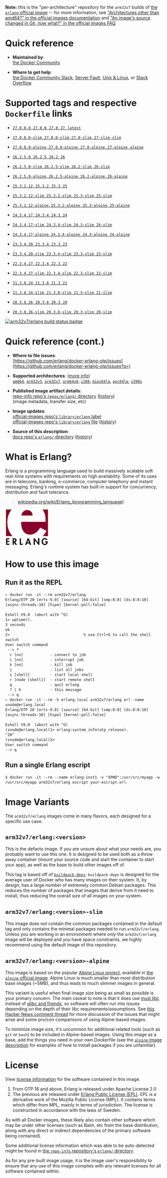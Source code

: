 <!--

********************************************************************************

WARNING:

    DO NOT EDIT "erlang/README.md"

    IT IS AUTO-GENERATED

    (from the other files in "erlang/" combined with a set of templates)

********************************************************************************

-->

**Note:** this is the "per-architecture" repository for the `arm32v7` builds of [the `erlang` official image](https://hub.docker.com/_/erlang) -- for more information, see ["Architectures other than amd64?" in the official images documentation](https://github.com/docker-library/official-images#architectures-other-than-amd64) and ["An image's source changed in Git, now what?" in the official images FAQ](https://github.com/docker-library/faq#an-images-source-changed-in-git-now-what).

# Quick reference

-	**Maintained by**:  
	[the Docker Community](https://github.com/erlang/docker-erlang-otp)

-	**Where to get help**:  
	[the Docker Community Slack](https://dockr.ly/comm-slack), [Server Fault](https://serverfault.com/help/on-topic), [Unix & Linux](https://unix.stackexchange.com/help/on-topic), or [Stack Overflow](https://stackoverflow.com/help/on-topic)

# Supported tags and respective `Dockerfile` links

-	[`27.0.0.0`, `27.0.0`, `27.0`, `27`, `latest`](https://github.com/erlang/docker-erlang-otp/blob/a8b82f1afd392c59a2f661dee663ed6084255a65/27/Dockerfile)

-	[`27.0.0.0-slim`, `27.0.0-slim`, `27.0-slim`, `27-slim`, `slim`](https://github.com/erlang/docker-erlang-otp/blob/a8b82f1afd392c59a2f661dee663ed6084255a65/27/slim/Dockerfile)

-	[`27.0.0.0-alpine`, `27.0.0-alpine`, `27.0-alpine`, `27-alpine`, `alpine`](https://github.com/erlang/docker-erlang-otp/blob/a8b82f1afd392c59a2f661dee663ed6084255a65/27/alpine/Dockerfile)

-	[`26.2.5.0`, `26.2.5`, `26.2`, `26`](https://github.com/erlang/docker-erlang-otp/blob/22dcd723b94db5443c635183e2ea5bdbd5e7b297/26/Dockerfile)

-	[`26.2.5.0-slim`, `26.2.5-slim`, `26.2-slim`, `26-slim`](https://github.com/erlang/docker-erlang-otp/blob/22dcd723b94db5443c635183e2ea5bdbd5e7b297/26/slim/Dockerfile)

-	[`26.2.5.0-alpine`, `26.2.5-alpine`, `26.2-alpine`, `26-alpine`](https://github.com/erlang/docker-erlang-otp/blob/22dcd723b94db5443c635183e2ea5bdbd5e7b297/26/alpine/Dockerfile)

-	[`25.3.2.12`, `25.3.2`, `25.3`, `25`](https://github.com/erlang/docker-erlang-otp/blob/22dcd723b94db5443c635183e2ea5bdbd5e7b297/25/Dockerfile)

-	[`25.3.2.12-slim`, `25.3.2-slim`, `25.3-slim`, `25-slim`](https://github.com/erlang/docker-erlang-otp/blob/22dcd723b94db5443c635183e2ea5bdbd5e7b297/25/slim/Dockerfile)

-	[`25.3.2.12-alpine`, `25.3.2-alpine`, `25.3-alpine`, `25-alpine`](https://github.com/erlang/docker-erlang-otp/blob/22dcd723b94db5443c635183e2ea5bdbd5e7b297/25/alpine/Dockerfile)

-	[`24.3.4.17`, `24.3.4`, `24.3`, `24`](https://github.com/erlang/docker-erlang-otp/blob/c7e3d58244259ec45bd0b84df7287096d9833d19/24/Dockerfile)

-	[`24.3.4.17-slim`, `24.3.4-slim`, `24.3-slim`, `24-slim`](https://github.com/erlang/docker-erlang-otp/blob/c7e3d58244259ec45bd0b84df7287096d9833d19/24/slim/Dockerfile)

-	[`24.3.4.17-alpine`, `24.3.4-alpine`, `24.3-alpine`, `24-alpine`](https://github.com/erlang/docker-erlang-otp/blob/c7e3d58244259ec45bd0b84df7287096d9833d19/24/alpine/Dockerfile)

-	[`23.3.4.20`, `23.3.4`, `23.3`, `23`](https://github.com/erlang/docker-erlang-otp/blob/23c0ba4f6ad91572990ccc5a22fb59861494887e/23/Dockerfile)

-	[`23.3.4.20-slim`, `23.3.4-slim`, `23.3-slim`, `23-slim`](https://github.com/erlang/docker-erlang-otp/blob/23c0ba4f6ad91572990ccc5a22fb59861494887e/23/slim/Dockerfile)

-	[`22.3.4.27`, `22.3.4`, `22.3`, `22`](https://github.com/erlang/docker-erlang-otp/blob/b3cbee1be5d91c64f5f71ccc3393009b72b55922/22/Dockerfile)

-	[`22.3.4.27-slim`, `22.3.4-slim`, `22.3-slim`, `22-slim`](https://github.com/erlang/docker-erlang-otp/blob/b3cbee1be5d91c64f5f71ccc3393009b72b55922/22/slim/Dockerfile)

-	[`21.3.8.24`, `21.3.8`, `21.3`, `21`](https://github.com/erlang/docker-erlang-otp/blob/fd21a3bf876b240b413d2cd4543d832dca466c5c/21/Dockerfile)

-	[`21.3.8.24-slim`, `21.3.8-slim`, `21.3-slim`, `21-slim`](https://github.com/erlang/docker-erlang-otp/blob/fd21a3bf876b240b413d2cd4543d832dca466c5c/21/slim/Dockerfile)

-	[`20.3.8.26`, `20.3.8`, `20.3`, `20`](https://github.com/erlang/docker-erlang-otp/blob/fd21a3bf876b240b413d2cd4543d832dca466c5c/20/Dockerfile)

-	[`20.3.8.26-slim`, `20.3.8-slim`, `20.3-slim`, `20-slim`](https://github.com/erlang/docker-erlang-otp/blob/fd21a3bf876b240b413d2cd4543d832dca466c5c/20/slim/Dockerfile)

[![arm32v7/erlang build status badge](https://img.shields.io/jenkins/s/https/doi-janky.infosiftr.net/job/multiarch/job/arm32v7/job/erlang.svg?label=arm32v7/erlang%20%20build%20job)](https://doi-janky.infosiftr.net/job/multiarch/job/arm32v7/job/erlang/)

# Quick reference (cont.)

-	**Where to file issues**:  
	[https://github.com/erlang/docker-erlang-otp/issues](https://github.com/erlang/docker-erlang-otp/issues?q=)

-	**Supported architectures**: ([more info](https://github.com/docker-library/official-images#architectures-other-than-amd64))  
	[`amd64`](https://hub.docker.com/r/amd64/erlang/), [`arm32v5`](https://hub.docker.com/r/arm32v5/erlang/), [`arm32v7`](https://hub.docker.com/r/arm32v7/erlang/), [`arm64v8`](https://hub.docker.com/r/arm64v8/erlang/), [`i386`](https://hub.docker.com/r/i386/erlang/), [`mips64le`](https://hub.docker.com/r/mips64le/erlang/), [`ppc64le`](https://hub.docker.com/r/ppc64le/erlang/), [`s390x`](https://hub.docker.com/r/s390x/erlang/)

-	**Published image artifact details**:  
	[repo-info repo's `repos/erlang/` directory](https://github.com/docker-library/repo-info/blob/master/repos/erlang) ([history](https://github.com/docker-library/repo-info/commits/master/repos/erlang))  
	(image metadata, transfer size, etc)

-	**Image updates**:  
	[official-images repo's `library/erlang` label](https://github.com/docker-library/official-images/issues?q=label%3Alibrary%2Ferlang)  
	[official-images repo's `library/erlang` file](https://github.com/docker-library/official-images/blob/master/library/erlang) ([history](https://github.com/docker-library/official-images/commits/master/library/erlang))

-	**Source of this description**:  
	[docs repo's `erlang/` directory](https://github.com/docker-library/docs/tree/master/erlang) ([history](https://github.com/docker-library/docs/commits/master/erlang))

# What is Erlang?

Erlang is a programming language used to build massively scalable soft real-time systems with requirements on high availability. Some of its uses are in telecoms, banking, e-commerce, computer telephony and instant messaging. Erlang's runtime system has built-in support for concurrency, distribution and fault tolerance.

> [wikipedia.org/wiki/Erlang_(programming_language)](https://en.wikipedia.org/wiki/Erlang_%28programming_language%29)

![logo](https://raw.githubusercontent.com/docker-library/docs/4144083772e02655d41aa10d6467aaf1e99fa77b/erlang/logo.png)

# How to use this image

## Run it as the REPL

```console
➸ docker run -it --rm arm32v7/erlang
Erlang/OTP 20 [erts-9.0] [source] [64-bit] [smp:8:8] [ds:8:8:10] [async-threads:10] [hipe] [kernel-poll:false]

Eshell V9.0  (abort with ^G)
1> uptime().
3 seconds
ok
2>                                 % use Ctrl+G to call the shell switch
User switch command
 --> ?
  c [nn]            - connect to job
  i [nn]            - interrupt job
  k [nn]            - kill job
  j                 - list all jobs
  s [shell]         - start local shell
  r [node [shell]]  - start remote shell
  q                 - quit erlang
  ? | h             - this message
 --> q
➸ docker run -it --rm -h erlang.local arm32v7/erlang erl -name snode@erlang.local
Erlang/OTP 20 [erts-9.0] [source] [64-bit] [smp:8:8] [ds:8:8:10] [async-threads:10] [hipe] [kernel-poll:false]

Eshell V9.0  (abort with ^G)
(snode@erlang.local)1> erlang:system_info(otp_release).
"20"
(snode@erlang.local)2>
User switch command
--> q
```

## Run a single Erlang escript

```console
$ docker run -it --rm --name erlang-inst1 -v "$PWD":/usr/src/myapp -w /usr/src/myapp arm32v7/erlang escript your-escript.erl
```

# Image Variants

The `arm32v7/erlang` images come in many flavors, each designed for a specific use case.

## `arm32v7/erlang:<version>`

This is the defacto image. If you are unsure about what your needs are, you probably want to use this one. It is designed to be used both as a throw away container (mount your source code and start the container to start your app), as well as the base to build other images off of.

This tag is based off of [`buildpack-deps`](https://hub.docker.com/_/buildpack-deps/). `buildpack-deps` is designed for the average user of Docker who has many images on their system. It, by design, has a large number of extremely common Debian packages. This reduces the number of packages that images that derive from it need to install, thus reducing the overall size of all images on your system.

## `arm32v7/erlang:<version>-slim`

This image does not contain the common packages contained in the default tag and only contains the minimal packages needed to run `arm32v7/erlang`. Unless you are working in an environment where *only* the `arm32v7/erlang` image will be deployed and you have space constraints, we highly recommend using the default image of this repository.

## `arm32v7/erlang:<version>-alpine`

This image is based on the popular [Alpine Linux project](https://alpinelinux.org), available in [the `alpine` official image](https://hub.docker.com/_/alpine). Alpine Linux is much smaller than most distribution base images (~5MB), and thus leads to much slimmer images in general.

This variant is useful when final image size being as small as possible is your primary concern. The main caveat to note is that it does use [musl libc](https://musl.libc.org) instead of [glibc and friends](https://www.etalabs.net/compare_libcs.html), so software will often run into issues depending on the depth of their libc requirements/assumptions. See [this Hacker News comment thread](https://news.ycombinator.com/item?id=10782897) for more discussion of the issues that might arise and some pro/con comparisons of using Alpine-based images.

To minimize image size, it's uncommon for additional related tools (such as `git` or `bash`) to be included in Alpine-based images. Using this image as a base, add the things you need in your own Dockerfile (see the [`alpine` image description](https://hub.docker.com/_/alpine/) for examples of how to install packages if you are unfamiliar).

# License

View [license information](http://www.erlang.org/about.html) for the software contained in this image.

1.	From OTP 18 and above, Erlang is released under Apache License 2.0
2.	The previous are released under [Erlang Public License (EPL)](http://www.erlang.org/EPLICENSE). EPL is a derivative work of the Mozilla Public License (MPL). It contains terms which differ from MPL, mainly in terms of jurisdiction. The license is constructed in accordance with the laws of Sweden.

As with all Docker images, these likely also contain other software which may be under other licenses (such as Bash, etc from the base distribution, along with any direct or indirect dependencies of the primary software being contained).

Some additional license information which was able to be auto-detected might be found in [the `repo-info` repository's `erlang/` directory](https://github.com/docker-library/repo-info/tree/master/repos/erlang).

As for any pre-built image usage, it is the image user's responsibility to ensure that any use of this image complies with any relevant licenses for all software contained within.
